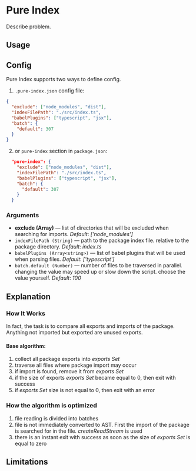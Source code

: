 # Pure Index

Describe problem.

## Usage

## Config

Pure Index supports two ways to define config.

1. `.pure-index.json` config file:

```json
{
  "exclude": ["node_modules", "dist"],
  "indexFilePath": "./src/index.ts",
  "babelPlugins": ["typescript", "jsx"],
  "batch": {
    "default": 307
  }
}
```

2. or `pure-index` section in `package.json`:

```json
  "pure-index": {
    "exclude": ["node_modules", "dist"],
    "indexFilePath": "./src/index.ts",
    "babelPlugins": ["typescript", "jsx"],
    "batch": {
      "default": 307
    }
  }
```

### Arguments

- **exclude (Array<string>)** — list of directories that will be excluded when searching for imports. _Default_: _['node_modules']_
- `indexFilePath (String)` — path to the package index file. relative to the package directory. _Default_: _index.ts_
- `babelPlugins (Array<string>)` — list of babel plugins that will be used when parsing files. _Default_: _['typescript']_
- `batch.default (Number)` — number of files to be traversed in parallel. changing the value may speed up or slow down the script. choose the value yourself. _Default_: _100_

## Explanation

### How It Works

In fact, the task is to compare all exports and imports of the package. Anything not imported but exported are unused exports.

#### Base algorithm:

1. collect all package exports into _exports Set_
2. traverse all files where package import may occur
3. if import is found, remove it from _exports Set_
4. if the size of exports _exports Set_ became equal to 0, then exit with success
5. if _exports Set_ size is not equal to 0, then exit with an error

### How the algorithm is optimized

1. file reading is divided into batches
2. file is not immediately converted to AST. First the import of the package is searched for in the file. _createReadStream_ is used
3. there is an instant exit with success as soon as the size of _exports Set_ is equal to zero

## Limitations
